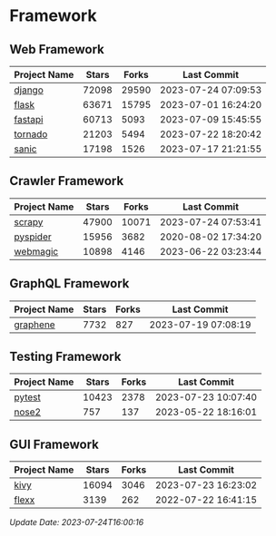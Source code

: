 # Framework

## Web Framework
| Project Name | Stars | Forks | Last Commit |
| ------------ | ----- | ----- | ----------- |
| [django](https://github.com/django/django) | 72098 | 29590 | 2023-07-24 07:09:53 |
| [flask](https://github.com/pallets/flask) | 63671 | 15795 | 2023-07-01 16:24:20 |
| [fastapi](https://github.com/tiangolo/fastapi) | 60713 | 5093 | 2023-07-09 15:45:55 |
| [tornado](https://github.com/tornadoweb/tornado) | 21203 | 5494 | 2023-07-22 18:20:42 |
| [sanic](https://github.com/sanic-org/sanic) | 17198 | 1526 | 2023-07-17 21:21:55 |

## Crawler Framework
| Project Name | Stars | Forks | Last Commit |
| ------------ | ----- | ----- | ----------- |
| [scrapy](https://github.com/scrapy/scrapy) | 47900 | 10071 | 2023-07-24 07:53:41 |
| [pyspider](https://github.com/binux/pyspider) | 15956 | 3682 | 2020-08-02 17:34:20 |
| [webmagic](https://github.com/code4craft/webmagic) | 10898 | 4146 | 2023-06-22 03:23:44 |

## GraphQL Framework
| Project Name | Stars | Forks | Last Commit |
| ------------ | ----- | ----- | ----------- |
| [graphene](https://github.com/graphql-python/graphene) | 7732 | 827 | 2023-07-19 07:08:19 |

## Testing Framework
| Project Name | Stars | Forks | Last Commit |
| ------------ | ----- | ----- | ----------- |
| [pytest](https://github.com/pytest-dev/pytest) | 10423 | 2378 | 2023-07-23 10:07:40 |
| [nose2](https://github.com/nose-devs/nose2) | 757 | 137 | 2023-05-22 18:16:01 |

## GUI Framework
| Project Name | Stars | Forks | Last Commit |
| ------------ | ----- | ----- | ----------- |
| [kivy](https://github.com/kivy/kivy) | 16094 | 3046 | 2023-07-23 16:23:02 |
| [flexx](https://github.com/flexxui/flexx) | 3139 | 262 | 2022-07-22 16:41:15 |

*Update Date: 2023-07-24T16:00:16*